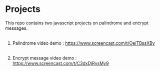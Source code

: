 # Projects

This repo contains two javascript projects on palindrome and encrypt messages. <br><br>

1. Palindrome video demo : https://www.screencast.com/t/OeiTBssXBy <br><br>


2. Encrypt message video demo : https://www.screencast.com/t/C3dxDjRysMy9 <br><br>